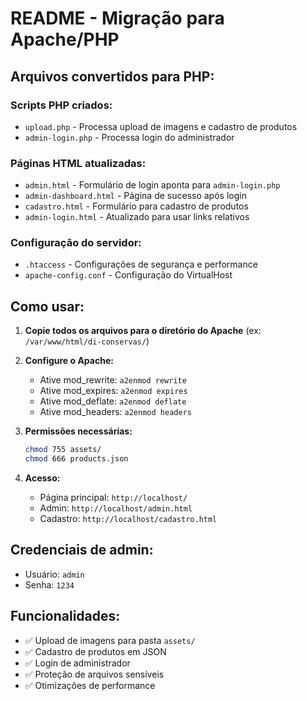 # README - Migração para Apache/PHP

## Arquivos convertidos para PHP:

### Scripts PHP criados:
- `upload.php` - Processa upload de imagens e cadastro de produtos
- `admin-login.php` - Processa login do administrador

### Páginas HTML atualizadas:
- `admin.html` - Formulário de login aponta para `admin-login.php`
- `admin-dashboard.html` - Página de sucesso após login
- `cadastro.html` - Formulário para cadastro de produtos
- `admin-login.html` - Atualizado para usar links relativos

### Configuração do servidor:
- `.htaccess` - Configurações de segurança e performance
- `apache-config.conf` - Configuração do VirtualHost

## Como usar:

1. **Copie todos os arquivos para o diretório do Apache** (ex: `/var/www/html/di-conservas/`)

2. **Configure o Apache:**
   - Ative mod_rewrite: `a2enmod rewrite`
   - Ative mod_expires: `a2enmod expires`
   - Ative mod_deflate: `a2enmod deflate`
   - Ative mod_headers: `a2enmod headers`

3. **Permissões necessárias:**
   ```bash
   chmod 755 assets/
   chmod 666 products.json
   ```

4. **Acesso:**
   - Página principal: `http://localhost/`
   - Admin: `http://localhost/admin.html`
   - Cadastro: `http://localhost/cadastro.html`

## Credenciais de admin:
- Usuário: `admin`
- Senha: `1234`

## Funcionalidades:
- ✅ Upload de imagens para pasta `assets/`
- ✅ Cadastro de produtos em JSON
- ✅ Login de administrador
- ✅ Proteção de arquivos sensíveis
- ✅ Otimizações de performance
